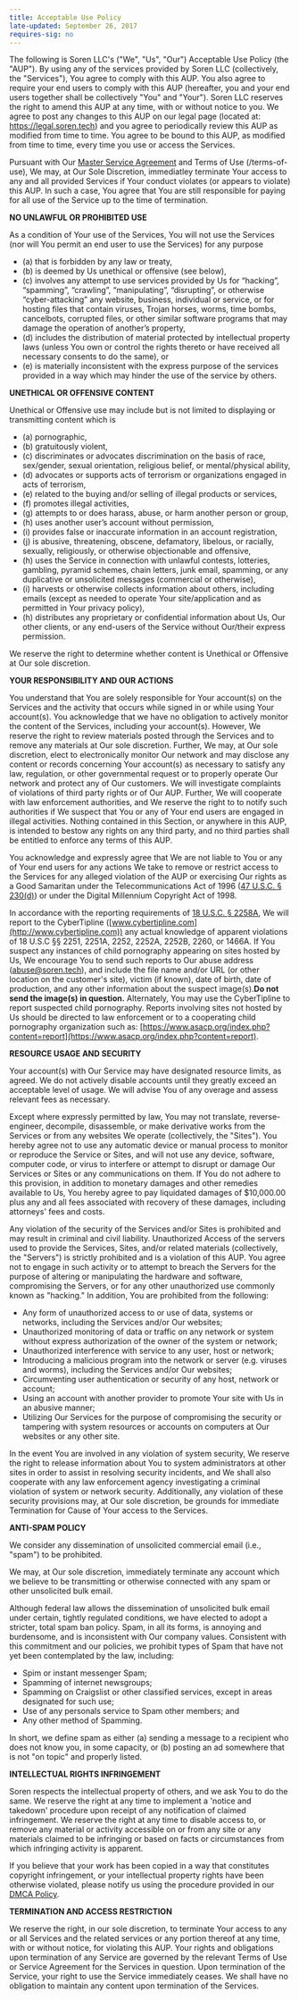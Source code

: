 ```yaml
---
title: Acceptable Use Policy
late-updated: September 26, 2017
requires-sig: no
---
```


The following is Soren LLC's ("We", "Us", "Our") Acceptable Use Policy (the "AUP"). By using any of the services provided by Soren LLC (collectively, the "Services"), You agree to comply with this AUP. You also agree to require your end users to comply with this AUP (hereafter, you and your end users together shall be collectively "You" and "Your"). Soren LLC reserves the right to amend this AUP at any time, with or without notice to you. We agree to post any changes to this AUP on our legal page (located at: https://legal.soren.tech) and you agree to periodically review this AUP as modified from time to time. You agree to be bound to this AUP, as modified from time to time, every time you use or access the Services.

Pursuant with Our [Master Service Agreement](/master-service-agreement) and Terms of Use (/terms-of-use), We may, at Our Sole Discretion, immediatley terminate Your access to any and all provided Services if Your conduct violates (or appears to violate) this AUP. In such a case, You agree that You are still responsible for paying for all use of the Service up to the time of termination.

**NO UNLAWFUL OR PROHIBITED USE**

As a condition of Your use of the Services, You will not use the Services (nor will You permit an end user to use the Services) for any purpose
* (a) that is forbidden by any law or treaty,
* (b) is deemed by Us unethical or offensive (see below),
* (c) involves any attempt to use services provided by Us for “hacking”, “spamming”, “crawling”, “manipulating”, “disrupting”, or otherwise “cyber-attacking” any website, business, individual or service, or for hosting files that contain viruses, Trojan horses, worms, time bombs, cancelbots, corrupted files, or other similar software programs that may damage the operation of another’s property,
* (d) includes the distribution of material protected by intellectual property laws (unless You own or control the rights thereto or have received all necessary consents to do the same), or
* (e) is materially inconsistent with the express purpose of the services provided in a way which may hinder the use of the service by others.

**UNETHICAL OR OFFENSIVE CONTENT**

Unethical or Offensive use may include but is not limited to displaying or transmitting content which is
* (a) pornographic,
* (b) gratuitously violent,
* (c) discriminates or advocates discrimination on the basis of race, sex/gender, sexual orientation, religious belief, or mental/physical ability,
* (d) advocates or supports acts of terrorism or organizations engaged in acts of terrorism,
* (e) related to the buying and/or selling of illegal products or services,
* (f) promotes illegal activities,
* (g) attempts to or does harass, abuse, or harm another person or group,
* (h) uses another user’s account without permission,
* (i) provides false or inaccurate information in an account registration,
* (j) is abusive, threatening, obscene, defamatory, libelous, or racially, sexually, religiously, or otherwise objectionable and offensive,
* (h) uses the Service in connection with unlawful contests, lotteries, gambling, pyramid schemes, chain letters, junk email, spamming, or any duplicative or unsolicited messages (commercial or otherwise),
* (i) harvests or otherwise collects information about others, including emails (except as needed to operate Your site/application and as permitted in Your privacy policy),
* (h) distributes any proprietary or confidential information about Us, Our other clients, or any end-users of the Service without Our/their express permission.

We reserve the right to determine whether content is Unethical or Offensive at Our sole discretion.

**YOUR RESPONSIBILITY AND OUR ACTIONS**

You understand that You are solely responsible for Your account(s) on the Services and the activity that occurs while signed in or while using Your account(s). You acknowledge that we have no obligation to actively monitor the content of the Services, including your account(s). However, We reserve the right to review materials posted through the Services and to remove any materials at Our sole discretion. Further, We may, at Our sole discretion, elect to electronically monitor Our network and may disclose any content or records concerning Your account(s) as necessary to satisfy any law, regulation, or other governmental request or to properly operate Our network and protect any of Our customers. We will investigate complaints of violations of third party rights or of Our AUP. Further, We will cooperate with law enforcement authorities, and We reserve the right to to notify such authorities if We suspect that You or any of Your end users are engaged in illegal activities. Nothing contained in this Section, or anywhere in this AUP, is intended to bestow any rights on any third party, and no third parties shall be entitled to enforce any terms of this AUP.

You acknowledge and expressly agree that We are not liable to You or any of Your end users for any actions We take to remove or restrict access to the Services for any alleged violation of the AUP or exercising Our rights as a Good Samaritan under the Telecommunications Act of 1996 ([47 U.S.C. § 230(d)](https://www.law.cornell.edu/uscode/text/47/230)) or under the Digital Millennium Copyright Act of 1998.

In accordance with the reporting requirements of [18 U.S.C. § 2258A](https://www.law.cornell.edu/uscode/text/18/2258A), We will report to the CyberTipline ([www.cybertipline.com](http://www.cybertipline.com)) any actual knowledge of apparent violations of 18 U.S.C §§ 2251, 2251A, 2252, 2252A, 2252B, 2260, or 1466A. If You suspect any instances of child pornography appearing on sites hosted by Us, We encourage You to send such reports to Our abuse address (abuse@soren.tech), and include the file name and/or URL (or other location on the customer's site), victim (if known), date of birth, date of production, and any other information about the suspect image(s).**Do not send the image(s) in question.** Alternately, You may use the CyberTipline to report suspected child pornography. Reports involving sites not hosted by Us should be directed to law enforcement or to a cooperating child pornography organization such as: [https://www.asacp.org/index.php?content=report](https://www.asacp.org/index.php?content=report).

**RESOURCE USAGE AND SECURITY**

Your account(s) with Our Service may have designated resource limits, as agreed. We do not actively disable accounts until they greatly exceed an acceptable level of usage. We will advise You of any overage and assess relevant fees as necessary.

Except where expressly permitted by law, You may not translate, reverse-engineer, decompile, disassemble, or make derivative works from the Services or from any websites We operate (collectively, the "Sites"). You hereby agree not to use any automatic device or manual process to monitor or reproduce the Service or Sites, and will not use any device, software, computer code, or virus to interfere or attempt to disrupt or damage Our Services or Sites or any communications on them. If You do not adhere to this provision, in addition to monetary damages and other remedies available to Us, You hereby agree to pay liquidated damages of $10,000.00 plus any and all fees associated with recovery of these damages, including attorneys' fees and costs.

Any violation of the security of the Services and/or Sites is prohibited and may result in criminal and civil liability. Unauthorized Access of the servers used to provide the Services, Sites, and/or related materials (collectively, the "Servers") is strictly prohibited and is a violation of this AUP. You agree not to engage in such activity or to attempt to breach the Servers for the purpose of altering or manipulating the hardware and software, compromising the Servers, or for any other unauthorized use commonly known as "hacking." In addition, You are prohibited from the following:
* Any form of unauthorized access to or use of data, systems or networks, including the Services and/or Our websites;
* Unauthorized monitoring of data or traffic on any network or system without express authorization of the owner of the system or network;
* Unauthorized interference with service to any user, host or network;
* Introducing a malicious program into the network or server (e.g. viruses and worms), including the Services and/or Our websites;
* Circumventing user authentication or security of any host, network or account;
* Using an account with another provider to promote Your site with Us in an abusive manner;
* Utilizing Our Services for the purpose of compromising the security or tampering with system resources or accounts on computers at Our websites or any other site.

In the event You are involved in any violation of system security, We reserve the right to release information about You to system administrators at other sites in order to assist in resolving security incidents, and We shall also cooperate with any law enforcement agency investigating a criminal violation of system or network security. Additionally, any violation of these security provisions may, at Our sole discretion, be grounds for immediate Termination for Cause of Your access to the Services.

**ANTI-SPAM POLICY**

We consider any dissemination of unsolicited commercial email (i.e., "spam") to be prohibited.

We may, at Our sole discretion, immediately terminate any account which we believe to be transmitting or otherwise connected with any spam or other unsolicited bulk email.

Although federal law allows the dissemination of unsolicited bulk email under certain, tightly regulated conditions, we have elected to adopt a stricter, total spam ban policy. Spam, in all its forms, is annoying and burdensome, and is inconsistent with Our company values. Consistent with this commitment and our policies, we prohibit types of Spam that have not yet been contemplated by the law, including:
- Spim or instant messenger Spam;
- Spamming of internet newsgroups;
- Spamming on Craigslist or other classified services, except in areas designated for such use;
- Use of any personals service to Spam other members; and
- Any other method of Spamming.

In short, we define spam as either (a) sending a message to a recipient who does not know you, in some capacity, or (b) posting an ad somewhere that is not "on topic" and properly listed.

**INTELLECTUAL RIGHTS INFRINGEMENT**

Soren respects the intellectual property of others, and we ask You to do the same. We reserve the right at any time to implement a 'notice and takedown' procedure upon receipt of any notification of claimed infringement. We reserve the right at any time to disable access to, or remove any material or activity accessible on or from any site or any materials claimed to be infringing or based on facts or circumstances from which infringing activity is apparent.

If you believe that your work has been copied in a way that constitutes copyright infringement, or your intellectual property rights have been otherwise violated, please notify us using the procedure provided in our [DMCA Policy](/dmca-policy).

**TERMINATION AND ACCESS RESTRICTION**

We reserve the right, in our sole discretion, to terminate Your access to any or all Services and the related services or any portion thereof at any time, with or without notice, for violating this AUP. Your rights and obligations upon termination of any Service are governed by the relevant Terms of Use or Service Agreement for the Services in question. Upon termination of the Service, your right to use the Service immediately ceases. We shall have no obligation to maintain any content upon termination of the Services.


